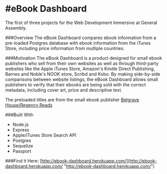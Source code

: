 #eBook Dashboard
===============

The first of three projects for the Web Development Immersive at General Assembly.

###Overview
The eBook Dashboard compares ebook information from a pre-loaded Postgres database with ebook information from the iTunes Store, including price information from multiple countries.

###Motivation
The eBook Dashboard is a product designed for small ebook publishers who sell from their own websites as well as through third-party websites like the Apple iTunes Store, Amazon's Kindle Direct Publishing, Barnes and Noble's NOOK store, Scribd and Kobo. By making side-by-side comparisons between website listings, the eBook Dashboard allows small publishers to verify that their ebooks are being sold with the correct metadata, including cover art, price and descriptive text. 

The preloaded titles are from the small ebook publisher [Belgrave House/Regency Reads](http://www.belgravehouse.com/ "Belgrave House/Regency Reads")

###Built With
* Node.js
* Express
* Apple/iTunes Store Search API
* Postgres
* Sequelize
* Passport

###Find it Here:
[http://ebook-dashboard.herokuapp.com/](http://ebook-dashboard.herokuapp.com/ "http://ebook-dashboard.herokuapp.com/")
